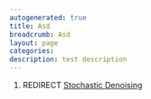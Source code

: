 ```yaml
---
autogenerated: true
title: Asd
breadcrumb: Asd
layout: page
categories: 
description: test description
---
```


1.  REDIRECT [Stochastic Denoising](Stochastic_Denoising )
